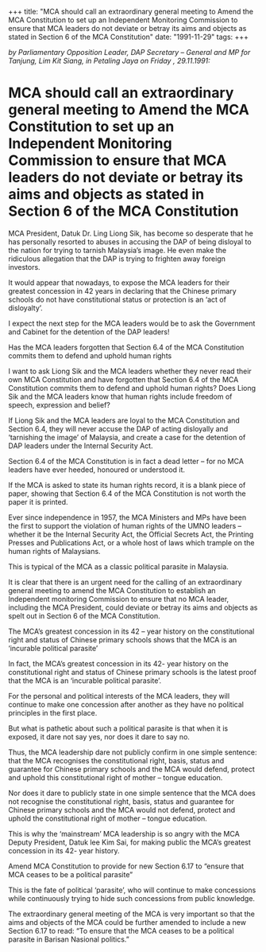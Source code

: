 +++ 
title: "MCA should call an extraordinary general meeting to Amend the MCA Constitution to set up an Independent  Monitoring Commission to ensure that MCA leaders do not  deviate or betray its aims and objects as stated in  Section 6 of the MCA Constitution"
date: "1991-11-29"
tags:
+++

_by Parliamentary Opposition Leader, DAP Secretary – General and MP for Tanjung, Lim Kit Siang, in Petaling Jaya on Friday , 29.11.1991:_

# MCA should call an extraordinary general meeting to Amend the MCA Constitution to set up an Independent  Monitoring Commission to ensure that MCA leaders do not  deviate or betray its aims and objects as stated in  Section 6 of the MCA Constitution

MCA President, Datuk Dr. Ling Liong Sik, has become so desperate that he has personally resorted to abuses in accusing the DAP of being disloyal to the nation for trying to tarnish Malaysia’s image. He even make the ridiculous allegation that the DAP is trying to frighten away foreign investors.</u>

It would appear that nowadays, to expose the MCA leaders for their greatest concession in 42 years in declaring that the Chinese primary schools do not have constitutional status or protection is an ‘act of disloyalty’.

I expect the next step for the MCA leaders would be to ask the Government and Cabinet for the detention of the DAP leaders!

Has the MCA leaders forgotten that Section 6.4 of the MCA Constitution commits them to defend and uphold human rights

I want to ask Liong Sik and the MCA leaders whether they never read their own MCA Constitution and have forgotten that Section 6.4 of the MCA Constitution commits them to defend and uphold human rights? Does Liong Sik and the MCA leaders know that human rights include freedom of speech, expression and belief?

If Liong Sik and the MCA leaders are loyal to the MCA Constitution and Section 6.4, they will never accuse the DAP of acting disloyally and ‘tarnishing the image’ of Malaysia, and create a case for the detention of DAP leaders under the Internal Security Act.

Section 6.4 of the MCA Constitution is in fact a dead letter – for no MCA leaders have ever heeded, honoured or understood it.

If the MCA is asked to state its human rights record, it is a blank piece of paper, showing that Section 6.4 of the MCA Constitution is not worth the paper it is printed.

Ever since independence in 1957, the MCA Ministers and MPs have been the first to support the violation of human rights of the UMNO leaders – whether it be the Internal Security Act, the Official Secrets Act, the Printing Presses and Publications Act, or a whole host of laws which trample on the human rights of Malaysians.

This is typical of the MCA as a classic political parasite in Malaysia.

It is clear that there is an urgent need for the calling of an extraordinary general meeting to amend the MCA Constitution to establish an Independent monitoring Commission to ensure that no MCA leader, including the MCA President, could deviate or betray its aims and objects as spelt out in Section 6 of the MCA Constitution.

The MCA’s greatest concession in its 42 – year history on the constitutional right and status of Chinese primary schools shows that the MCA is an ‘incurable political parasite’

In fact, the MCA’s greatest concession in its 42- year history on the constitutional right and status of Chinese primary schools is the latest proof that the MCA is an ‘incurable political parasite’.

For the personal and political interests of the MCA leaders, they will continue to make one concession after another as they have no political principles in the first place.

But what is pathetic about such a political parasite is that when it is exposed, it dare not say yes, nor does it dare to say no.

Thus, the MCA leadership dare not publicly confirm in one simple sentence: that the MCA recognises the constitutional right, basis, status and guarantee for Chinese primary schools and the MCA would defend, protect and uphold this constitutional right of mother – tongue education.

Nor does it dare to publicly state in one simple sentence that the MCA does not recognise the constitutional right, basis, status and guarantee for Chinese primary schools and the MCA would not defend, protect and uphold the constitutional right of mother – tongue education.  

This is why the ‘mainstream’ MCA leadership is so angry with the MCA Deputy President, Datuk lee Kim Sai, for making public the MCA’s greatest concession in its 42- year history.

Amend MCA Constitution to provide for new Section 6.17 to “ensure that MCA ceases to be a political parasite”

This is the fate of political ‘parasite’, who will continue to make concessions while continuously trying to hide such concessions from public knowledge.

The extraordinary general meeting of the MCA is very important so that the aims and objects of the MCA could be further amended to include a new Section 6.17 to read: “To ensure that the MCA ceases to be a political parasite in Barisan Nasional politics.”
 
